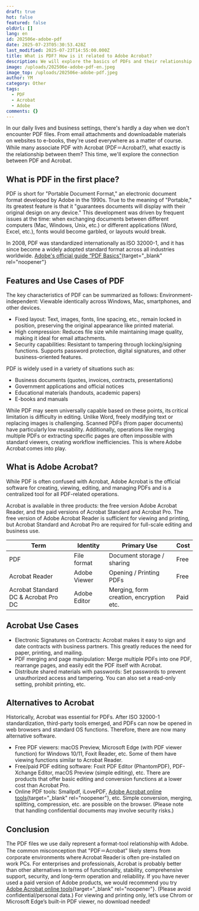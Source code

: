 ```yaml
---
draft: true
hot: false
featured: false
oldUrl: []
lang: en
id: 202506e-adobe-pdf
date: 2025-07-23T05:30:53.428Z
last_modified: 2025-07-23T14:55:00.000Z
title: What is PDF? How is it related to Adobe Acrobat?
description: We will explore the basics of PDFs and their relationship with Adobe Acrobat.
image: /uploads/202506e-adobe-pdf-en.jpeg
image_top: /uploads/202506e-adobe-pdf.jpeg
author: YM
category: Other
tags:
  - PDF
  - Acrobat
  - Adobe
comments: {}
---
```

In our daily lives and business settings, there's hardly a day when we don't encounter PDF files. From email attachments and downloadable materials on websites to e-books, they're used everywhere as a matter of course. While many associate PDF with Acrobat (PDF＝Acrobat?), what exactly is the relationship between them? 
This time, we'll explore the connection between PDF and Acrobat. 

<!--more-->

## What is PDF in the first place?
PDF is short for "Portable Document Format," an electronic document format developed by Adobe in the 1990s. True to the meaning of "Portable," its greatest feature is that it "guarantees documents will display with their original design on any device." This development was driven by frequent issues at the time: when exchanging documents between different computers (Mac, Windows, Unix, etc.) or different applications (Word, Excel, etc.), fonts would become garbled, or layouts would break. 

In 2008, PDF was standardized internationally as ISO 32000-1, and it has since become a widely adopted standard format across all industries worldwide.
[Adobe's official guide “PDF Basics"](https://www.adobe.com/jp/acrobat/about-adobe-pdf.html){target="_blank" rel="noopener"}

## Features and Use Cases of PDF
The key characteristics of PDF can be summarized as follows:
Environment-independent: Viewable identically across Windows, Mac, smartphones, and other devices. 
* Fixed layout: Text, images, fonts, line spacing, etc., remain locked in position, preserving the original appearance like printed material. 
* High compression: Reduces file size while maintaining image quality, making it ideal for email attachments. 
* Security capabilities: Resistant to tampering through locking/signing functions. Supports password protection, digital signatures, and other business-oriented features.

PDF is widely used in a variety of situations such as: 
* Business documents (quotes, invoices, contracts, presentations) 
* Government applications and official notices 
* Educational materials (handouts, academic papers) 
* E-books and manuals

While PDF may seem universally capable based on these points, its critical limitation is difficulty in editing. Unlike Word, freely modifying text or replacing images is challenging. Scanned PDFs (from paper documents) have particularly low reusability. Additionally, operations like merging multiple PDFs or extracting specific pages are often impossible with standard viewers, creating workflow inefficiencies. 
This is where Adobe Acrobat comes into play. 

## What is Adobe Acrobat?
While PDF is often confused with Acrobat, Adobe Acrobat is the official software for creating, viewing, editing, and managing PDFs and is a centralized tool for all PDF-related operations. 

Acrobat is available in three products: the free version Adobe Acrobat Reader, and the paid versions of Acrobat Standard and Acrobat Pro. The free version of Adobe Acrobat Reader is sufficient for viewing and printing, but Acrobat Standard and Acrobat Pro are required for full-scale editing and business use. 

<table class="not-prose w-full text-sm">
  <thead>
    <tr>
      <th>Term</th>
      <th>Identity</th>
      <th>Primary Use</th>
      <th>Cost</th>
    </tr>
  </thead>
  <tbody>
    <tr>
      <td>PDF</td>
      <td>File format</td>
      <td>Document storage / sharing</td>
      <td>Free</td>
    </tr>
    <tr>
      <td>Acrobat Reader</td>
      <td>Adobe Viewer</td>
      <td>Opening / Printing PDFs</td>
      <td>Free</td>
    </tr>
    <tr>
      <td>Acrobat Standard DC & Acrobat Pro DC</td>
      <td>Adobe Editor</td>
      <td>Merging, form creation, encryption etc.</td>
      <td>Paid</td>
    </tr>
  </tbody>
</table>

## Acrobat Use Cases
* Electronic Signatures on Contracts: Acrobat makes it easy to sign and date contracts with business partners. This greatly reduces the need for paper, printing, and mailing. 
* PDF merging and page manipulation: Merge multiple PDFs into one PDF, rearrange pages, and easily edit the PDF itself with Acrobat. 
* Distribute shared materials with passwords: Set passwords to prevent unauthorized access and tampering. You can also set a read-only setting, prohibit printing, etc.

## Alternatives to Acrobat
Historically, Acrobat was essential for PDFs. After ISO 32000-1 standardization, third-party tools emerged, and PDFs can now be opened in web browsers and standard OS functions. Therefore, there are now many alternative software.

* Free PDF viewers: macOS Preview, Microsoft Edge (with PDF viewer function) for Windows 10/11, Foxit Reader, etc. Some of them have viewing functions similar to Acrobat Reader. 
* Free/paid PDF editing software: Foxit PDF Editor (PhantomPDF), PDF-Xchange Editor, macOS Preview (simple editing), etc. There are products that offer basic editing and conversion functions at a lower cost than Acrobat Pro. 
* Online PDF tools: Smallpdf, iLovePDF, [Adobe Acrobat online tools](https://www.adobe.com/jp/acrobat/online.html){target="_blank" rel="noopener"}, etc. Simple conversion, merging, splitting, compression, etc. are possible on the browser. (Please note that handling confidential documents may involve security risks.)

## Conclusion 
The PDF files we use daily represent a format-tool relationship with Adobe. The common misconception that "PDF＝Acrobat" likely stems from corporate environments where Acrobat Reader is often pre-installed on work PCs. 
For enterprises and professionals, Acrobat is probably better than other alternatives in terms of functionality, stability, comprehensive support, security, and long-term operation and reliability. 
If you have never used a paid version of Adobe products, we would recommend you try [Adobe Acrobat online tools](https://www.adobe.com/jp/acrobat/online.html){target="_blank" rel="noopener"}. (Please avoid confidential/personal data.) 
For viewing and printing only, let’s use Chrom or Microsoft Edge’s built-in PDF viewer, no download needed!
